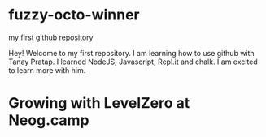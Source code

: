 # fuzzy-octo-winner
my first github repository

Hey!
Welcome to my first repository.
I am learning how to use github with Tanay Pratap.
I learned NodeJS, Javascript, Repl.it and chalk.
I am excited to learn more with him.

# Growing with LevelZero at Neog.camp
